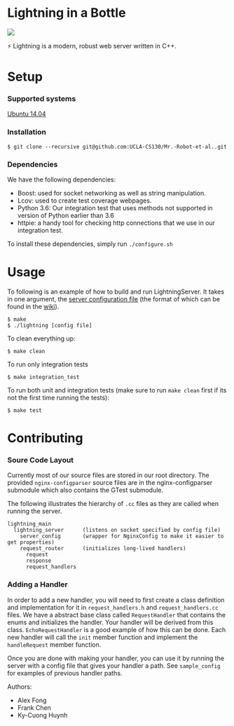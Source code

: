 # Lightning in a Bottle

![](https://travis-ci.com/UCLA-CS130/Mr.-Robot-et-al..svg?token=yz9yBJgd4Sxya2e1weD1&branch=master)

:zap: Lightning is a modern, robust web server written in C++. 

# Setup

### Supported systems

[Ubuntu 14.04](http://releases.ubuntu.com/14.04/)


### Installation

```
$ git clone --recursive git@github.com:UCLA-CS130/Mr.-Robot-et-al..git
```

### Dependencies

We have the following dependencies:

* Boost: used for socket networking as well as string manipulation.
* Lcov: used to create test coverage webpages.
* Python 3.6: Our integration test that uses methods not supported in version of Python earlier than 3.6
* httpie: a handy tool for checking http connections that we use in our integration test.

To install these dependencies, simply run `./configure.sh`

# Usage

To following is an example of how to build and run LightningServer. It takes in one argument, the [server configuration file](https://github.com/UCLA-CS130/Mr.-Robot-et-al./wiki/Config-File-Format) (the format of which can be found in the [wiki](https://github.com/UCLA-CS130/Mr.-Robot-et-al./wiki)).
```
$ make
$ ./lightning [config file]
```

To clean everything up:
```
$ make clean
```

To run only integration tests
```
$ make integration_test
```

To run both unit and integration tests (make sure to run `make clean` first if its not the first time running the tests):
```
$ make test
```

# Contributing

### Soure Code Layout

Currently most of our source files are stored in our root directory. The provided `nginx-configparser` source files are in the nginx-configparser submodule which also contains the GTest submodule. 

The following illustrates the hierarchy of `.cc` files as they are called when running the server. 

```
lightning_main
  lightning_server      (listens on socket specified by config file)
    server_config       (wrapper for NginxConfig to make it easier to get properties)
    request_router      (initializes long-lived handlers)
      request
      response
      request_handlers
```

### Adding a Handler

In order to add a new handler, you will need to first create a class definition and implementation for it in `request_handlers.h` and `request_handlers.cc` files. We have a abstract base class called `RequestHandler` that contains the enums and initializes the handler. Your handler will be derived from this class. `EchoRequestHandler` is a good example of how this can be done. Each new handler will call the `init` member function and implement the `handleRequest` member function.

Once you are done with making your handler, you can use it by running the server with a config file that gives your handler a path. See `sample_config` for examples of previous handler paths.

Authors: 

* Alex Fong
* Frank Chen
* Ky-Cuong Huynh
 
